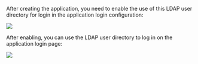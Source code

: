<IntegrationDetailCard title="Login using LDAP user directory">

After creating the application, you need to enable the use of this LDAP user directory for login in the application login configuration:

![](~@imagesZhCn/connections/Xnip2021-02-25_19-08-48.png)

After enabling, you can use the LDAP user directory to log in on the application login page:

![](~@imagesZhCn/connections/Xnip2021-02-25_19-06-03.png)

</IntegrationDetailCard>
